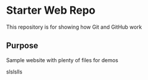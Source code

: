 # Starter Web Repo

This repository is for showing how Git and GitHub work

## Purpose

Sample website with plenty of files for demos

slslslls
